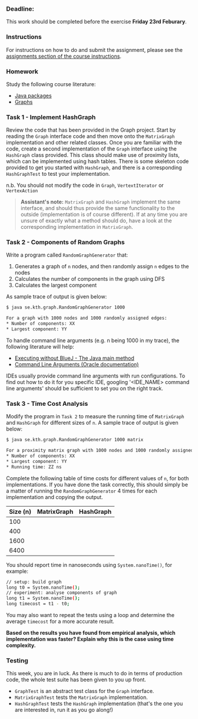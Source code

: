 ### Deadline:
This work should be completed before the exercise **Friday 23rd Feburary**.

### Instructions
For instructions on how to do and submit the assignment, please see the
[assignments section of the course instructions](https://gits-15.sys.kth.se/inda-17/course-instructions#assignments).

### Homework
Study the following course literature:

* [Java packages](https://gits-15.sys.kth.se/inda-17/extra-reading-material/blob/master/java-packages/README.md)
* [Graphs](http://www.nada.kth.se/~snilsson/algoritmer/grafer/)

### Task 1 - Implement HashGraph
Review the code that has been provided in the Graph project. Start by reading
the `Graph` interface code and then move onto the `MatrixGraph` implementation
and other related classes. Once you are familiar with the code, create a second
implementation of the `Graph` interface using the `HashGraph` class provided.
This class should make use of proximity lists, which can be implemented using
hash tables. There is some skeleton code provided to get you started with
`HashGraph`, and there is a corresponding `HashGraphTest` to test your
implementation.

n.b. You should not modify the code in `Graph`, `VertextIterator` or
`VertexAction`

> **Assistant's note:** `MatrixGraph` and `HashGraph` implement the same
> interface, and should thus provide the same functionality to the outside
> (implementation is of course different). If at any time you are unsure of
> exactly what a method should do, have a look at the corresponding
> implementation in `MatrixGraph`.

### Task 2 - Components of Random Graphs
Write a program called `RandomGraphGenerator` that:

1. Generates a graph of `n` nodes, and then randomly assign `n` edges to the
   nodes
2. Calculates the number of components in the graph using DFS
3. Calculates the largest component

As sample trace of output is given below:

```bash
$ java se.kth.graph.RandomGraphGenerator 1000

For a graph with 1000 nodes and 1000 randomly assigned edges:
* Number of components: XX
* Largest component: YY
```

To handle command line arguments (e.g. n being 1000 in my trace), the following
literature will help:

* [Executing without BlueJ - The Java main method](https://gits-15.sys.kth.se/inda-17/extra-reading-material/blob/master/main-method/README.md)
* [Command Line Arguments (Oracle documentation)](https://docs.oracle.com/javase/tutorial/essential/environment/cmdLineArgs.html)

IDEs usually provide command line arguments with run configurations. To find
out how to do it for you specific IDE, googling '<IDE_NAME> command line
arguments' should be sufficient to set you on the right track.

### Task 3 - Time Cost Analysis
Modify the program in `Task 2` to measure the running time of `MatrixGraph` and
`HashGraph` for different sizes of `n`. A sample trace of output is given
below:

```bash
$ java se.kth.graph.RandomGraphGenerator 1000 matrix

For a proximity matrix graph with 1000 nodes and 1000 randomly assigned edges:
* Number of components: XX
* Largest component: YY
* Running time: ZZ ns
```

Complete the following table of time costs for different values of `n`, for
both implementations. If you have done the task correctly, this should simply
be a matter of running the `RandomGraphGenerator` 4 times for each
implementation and copying the output.

| Size (n)   | MatrixGraph | HashGraph |
| ---------- | ----------- | --------- |
| 100        |             |           |
| 400        |             |           |
| 1600       |             |           |
| 6400       |             |           |

You should report time in nanoseconds using `System.nanoTime()`, for example:

```bash
// setup: build graph
long t0 = System.nanoTime();
// experiment: analyse components of graph
long t1 = System.nanoTime();
long timecost = t1 - t0;
```

You may also want to repeat the tests using a loop and determine the average
`timecost` for a more accurate result.

**Based on the results you have found from empirical analysis, which
implementation was faster? Explain why this is the case using time complexity.**

### Testing
This week, you are in luck. As there is much to do in terms of production
code, the whole test suite has been given to you up front.

* `GraphTest` is an abstract test class for the `Graph` interface.
* `MatrixGraphTest` tests the `MatrixGraph` implementation.
* `HashGraphTest` tests the `HashGraph` implementation (that's the one you are
  interested in, run it as you go along!)
